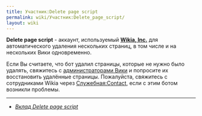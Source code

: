 ```yaml
---
title: Участник:Delete page script
permalink: wiki/Участник:Delete_page_script/
layout: wiki
---
```


**Delete page script** - аккаунт, используемый **[Wikia,
Inc.](/wiki/Wikia:Wikia,_Inc. "wikilink")** для автоматического удаления
нескольких страниц, в том числе и на нескольких Вики одновременно.

Если Вы считаете, что бот удалил страницы, которые не нужно было
удалять, свяжитесь с [администраторами
Вики](Служебная:ListAdmins "wikilink") и попросите их восстановить
удалённые страницы. Пожалуйста, свяжитесь с сотрудниками Wikia через
[Служебная:Contact](Служебная:Contact "wikilink"), если с этим ботом
возникли проблемы.

------------------------------------------------------------------------

-   *[Вклад Delete page
    script](/wiki/Special:Contributions/Delete_page_script "wikilink")*
